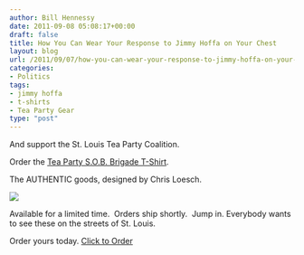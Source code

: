 ```yaml
---
author: Bill Hennessy
date: 2011-09-08 05:08:17+00:00
draft: false
title: How You Can Wear Your Response to Jimmy Hoffa on Your Chest
layout: blog
url: /2011/09/07/how-you-can-wear-your-response-to-jimmy-hoffa-on-your-chest/
categories:
- Politics
tags:
- jimmy hoffa
- t-shirts
- Tea Party Gear
type: "post"
---
```


And support the St. Louis Tea Party Coalition.

Order the [Tea Party S.O.B. Brigade T-Shirt](https://stlouisteaparty.com/s-o-b-brigade-store/#ecwid:category=1568611&mode=product&product=6482763).

The AUTHENTIC goods, designed by Chris Loesch.

[![](https://19015-hennessysview.hennessysview.com/wp-content/uploads/2011/09/TPSOB-Black-300x243.png)
](https://19015-hennessysview.hennessysview.com/wp-content/uploads/2011/09/TPSOB-Black.png)

Available for a limited time.  Orders ship shortly.  Jump in. Everybody wants to see these on the streets of St. Louis.

Order yours today. [Click to Order](https://stlouisteaparty.com/s-o-b-brigade-store/#ecwid:category=1568611&mode=product&product=6482763)
